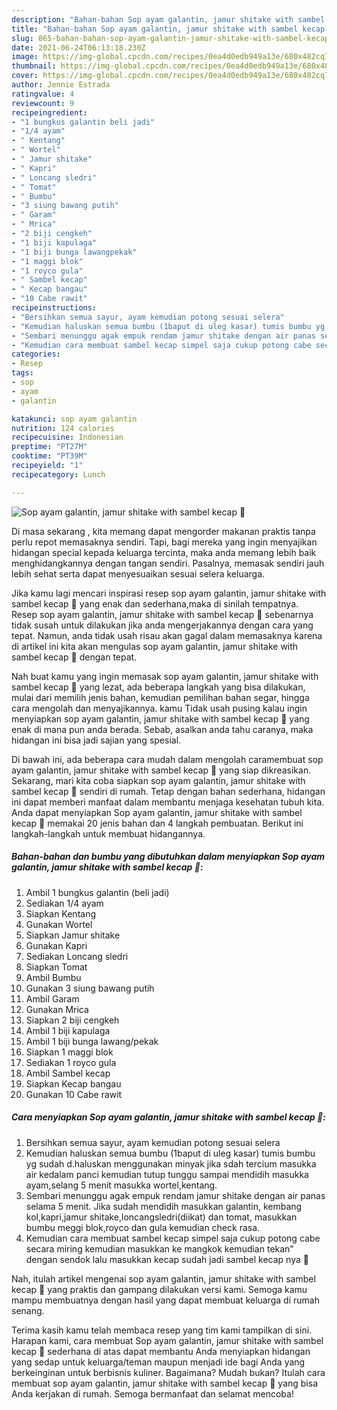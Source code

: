 ```yaml
---
description: "Bahan-bahan Sop ayam galantin, jamur shitake with sambel kecap 🤭 Sederhana dan Mudah Dibuat"
title: "Bahan-bahan Sop ayam galantin, jamur shitake with sambel kecap 🤭 Sederhana dan Mudah Dibuat"
slug: 865-bahan-bahan-sop-ayam-galantin-jamur-shitake-with-sambel-kecap-sederhana-dan-mudah-dibuat
date: 2021-06-24T06:13:18.230Z
image: https://img-global.cpcdn.com/recipes/0ea4d0edb949a13e/680x482cq70/sop-ayam-galantin-jamur-shitake-with-sambel-kecap-🤭-foto-resep-utama.jpg
thumbnail: https://img-global.cpcdn.com/recipes/0ea4d0edb949a13e/680x482cq70/sop-ayam-galantin-jamur-shitake-with-sambel-kecap-🤭-foto-resep-utama.jpg
cover: https://img-global.cpcdn.com/recipes/0ea4d0edb949a13e/680x482cq70/sop-ayam-galantin-jamur-shitake-with-sambel-kecap-🤭-foto-resep-utama.jpg
author: Jennie Estrada
ratingvalue: 4
reviewcount: 9
recipeingredient:
- "1 bungkus galantin beli jadi"
- "1/4 ayam"
- " Kentang"
- " Wortel"
- " Jamur shitake"
- " Kapri"
- " Loncang sledri"
- " Tomat"
- " Bumbu"
- "3 siung bawang putih"
- " Garam"
- " Mrica"
- "2 biji cengkeh"
- "1 biji kapulaga"
- "1 biji bunga lawangpekak"
- "1 maggi blok"
- "1 royco gula"
- " Sambel kecap"
- " Kecap bangau"
- "10 Cabe rawit"
recipeinstructions:
- "Bersihkan semua sayur, ayam kemudian potong sesuai selera"
- "Kemudian haluskan semua bumbu (1baput di uleg kasar) tumis bumbu yg sudah d.haluskan menggunakan minyak jika sdah tercium masukka air kedalam panci kemudian tutup tunggu sampai mendidih masukka ayam,selang 5 menit masukka wortel,kentang."
- "Sembari menunggu agak empuk rendam jamur shitake dengan air panas selama 5 menit. Jika sudah mendidih masukkan galantin, kembang kol,kapri,jamur shitake,loncangsledri(diikat) dan tomat, masukkan bumbu meggi blok,royco dan gula kemudian check rasa."
- "Kemudian cara membuat sambel kecap simpel saja cukup potong cabe secara miring kemudian masukkan ke mangkok kemudian tekan&#34; dengan sendok lalu masukkan kecap sudah jadi sambel kecap nya 🤗"
categories:
- Resep
tags:
- sop
- ayam
- galantin

katakunci: sop ayam galantin 
nutrition: 124 calories
recipecuisine: Indonesian
preptime: "PT27M"
cooktime: "PT39M"
recipeyield: "1"
recipecategory: Lunch

---
```



![Sop ayam galantin, jamur shitake with sambel kecap 🤭](https://img-global.cpcdn.com/recipes/0ea4d0edb949a13e/680x482cq70/sop-ayam-galantin-jamur-shitake-with-sambel-kecap-🤭-foto-resep-utama.jpg)

Di masa  sekarang , kita memang dapat mengorder makanan praktis tanpa perlu repot memasaknya sendiri. Tapi, bagi mereka yang ingin menyajikan hidangan special kepada keluarga tercinta, maka anda memang lebih baik menghidangkannya dengan tangan sendiri. Pasalnya, memasak sendiri jauh lebih sehat serta dapat menyesuaikan sesuai selera keluarga.

Jika kamu lagi mencari inspirasi resep sop ayam galantin, jamur shitake with sambel kecap 🤭 yang enak dan sederhana,maka di sinilah tempatnya. Resep sop ayam galantin, jamur shitake with sambel kecap 🤭  sebenarnya tidak susah untuk dilakukan jika anda mengerjakannya dengan cara yang tepat. Namun, anda tidak usah risau akan gagal dalam memasaknya 
karena di artikel ini kita akan mengulas sop ayam galantin, jamur shitake with sambel kecap 🤭 dengan tepat.  



Nah buat kamu yang ingin memasak sop ayam galantin, jamur shitake with sambel kecap 🤭 yang lezat, ada beberapa langkah yang bisa dilakukan, mulai dari memilih jenis bahan, kemudian pemilihan bahan segar, hingga cara mengolah dan menyajikannya. kamu Tidak usah pusing kalau ingin menyiapkan sop ayam galantin, jamur shitake with sambel kecap 🤭 yang enak di mana pun anda berada. Sebab, asalkan anda  tahu caranya, maka hidangan ini bisa jadi sajian yang spesial.

Di bawah ini, ada beberapa cara mudah dalam mengolah caramembuat sop ayam galantin, jamur shitake with sambel kecap 🤭 yang siap dikreasikan. Sekarang, mari kita coba siapkan sop ayam galantin, jamur shitake with sambel kecap 🤭 sendiri di rumah. Tetap dengan bahan sederhana, hidangan ini dapat memberi manfaat dalam membantu menjaga kesehatan tubuh kita. Anda dapat menyiapkan Sop ayam galantin, jamur shitake with sambel kecap 🤭 memakai 20 jenis bahan dan 4 langkah pembuatan. Berikut ini langkah-langkah untuk membuat hidangannya.

<!--inarticleads1-->

##### Bahan-bahan dan bumbu yang dibutuhkan dalam menyiapkan Sop ayam galantin, jamur shitake with sambel kecap 🤭:

1. Ambil 1 bungkus galantin (beli jadi)
1. Sediakan 1/4 ayam
1. Siapkan  Kentang
1. Gunakan  Wortel
1. Siapkan  Jamur shitake
1. Gunakan  Kapri
1. Sediakan  Loncang sledri
1. Siapkan  Tomat
1. Ambil  Bumbu
1. Gunakan 3 siung bawang putih
1. Ambil  Garam
1. Gunakan  Mrica
1. Siapkan 2 biji cengkeh
1. Ambil 1 biji kapulaga
1. Ambil 1 biji bunga lawang/pekak
1. Siapkan 1 maggi blok
1. Sediakan 1 royco gula
1. Ambil  Sambel kecap
1. Siapkan  Kecap bangau
1. Gunakan 10 Cabe rawit




<!--inarticleads2-->

##### Cara menyiapkan Sop ayam galantin, jamur shitake with sambel kecap 🤭:

1. Bersihkan semua sayur, ayam kemudian potong sesuai selera
1. Kemudian haluskan semua bumbu (1baput di uleg kasar) tumis bumbu yg sudah d.haluskan menggunakan minyak jika sdah tercium masukka air kedalam panci kemudian tutup tunggu sampai mendidih masukka ayam,selang 5 menit masukka wortel,kentang.
1. Sembari menunggu agak empuk rendam jamur shitake dengan air panas selama 5 menit. Jika sudah mendidih masukkan galantin, kembang kol,kapri,jamur shitake,loncangsledri(diikat) dan tomat, masukkan bumbu meggi blok,royco dan gula kemudian check rasa.
1. Kemudian cara membuat sambel kecap simpel saja cukup potong cabe secara miring kemudian masukkan ke mangkok kemudian tekan&#34; dengan sendok lalu masukkan kecap sudah jadi sambel kecap nya 🤗




Nah, itulah artikel mengenai  sop ayam galantin, jamur shitake with sambel kecap 🤭  yang praktis dan gampang dilakukan versi kami. Semoga kamu mampu membuatnya dengan hasil yang dapat membuat keluarga di rumah senang. 

Terima kasih kamu telah membaca resep yang tim kami tampilkan di sini. Harapan kami, cara membuat  Sop ayam galantin, jamur shitake with sambel kecap 🤭 sederhana di atas dapat membantu Anda menyiapkan hidangan yang sedap untuk keluarga/teman maupun menjadi ide bagi Anda yang berkeinginan untuk berbisnis kuliner. Bagaimana? Mudah bukan? Itulah cara membuat sop ayam galantin, jamur shitake with sambel kecap 🤭 yang bisa Anda kerjakan di rumah. Semoga bermanfaat dan selamat mencoba!

